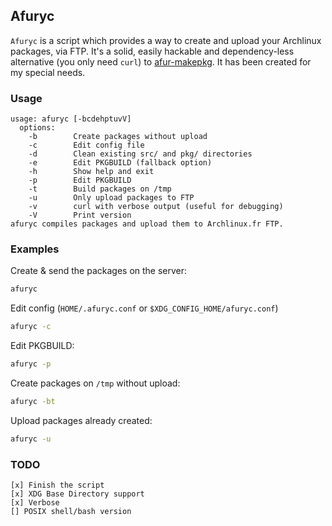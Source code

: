 Afuryc
------

```Afuryc``` is a script which provides a way to create and upload your Archlinux packages, via FTP.
It's a solid, easily hackable and dependency-less alternative (you only need ```curl```) to 
[afur-makepkg](http://wiki.archlinux.fr/Depot_archlinuxfr#afur-makepkg). It has been created for my special needs.

### Usage ###

    usage: afuryc [-bcdehptuvV]
      options:
        -b        Create packages without upload
        -c        Edit config file
        -d        Clean existing src/ and pkg/ directories
        -e        Edit PKGBUILD (fallback option)
        -h        Show help and exit
        -p        Edit PKGBUILD
        -t        Build packages on /tmp
        -u        Only upload packages to FTP
        -v        curl with verbose output (useful for debugging)
        -V        Print version
    afuryc compiles packages and upload them to Archlinux.fr FTP.

### Examples ###

Create & send the packages on the server:
```sh
afuryc
```

Edit config (```HOME/.afuryc.conf``` or ```$XDG_CONFIG_HOME/afuryc.conf```)
```sh
afuryc -c
```

Edit PKGBUILD:
```sh
afuryc -p
```

Create packages on ```/tmp``` without upload:
```sh
afuryc -bt
```

Upload packages already created:
```sh
afuryc -u
```

### TODO ###

    [x] Finish the script
    [x] XDG Base Directory support
    [x] Verbose
    [] POSIX shell/bash version
